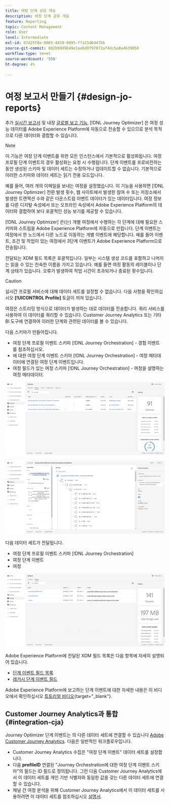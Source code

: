 ```yaml
---
title: 여정 단계 공유 개요
description: 여정 단계 공유 개요
feature: Reporting
topic: Content Management
role: User
level: Intermediate
exl-id: 07d25f8e-0065-4410-9895-ffa15d6447bb
source-git-commit: 882b99d9b49e1ae6d0f97872a74dc5a8a4639050
workflow-type: tm+mt
source-wordcount: '558'
ht-degree: 4%

---
```


# 여정 보고서 만들기 {#design-jo-reports}

추가 [실시간 보고서](live-report.md) 및 내장 [글로벌 보고 기능](global-report.md), [!DNL Journey Optimizer] 은 여정 성능 데이터를 Adobe Experience Platform에 자동으로 전송할 수 있으므로 분석 목적으로 다른 데이터와 결합할 수 있습니다.

>[!NOTE]
>
>이 기능은 여정 단계 이벤트를 위한 모든 인스턴스에서 기본적으로 활성화됩니다. 여정 프로필 단계 이벤트의 경우 활성화는 요청 시 수행됩니다. 단계 이벤트를 프로비전하는 동안 생성된 스키마 및 데이터 세트는 수정하거나 업데이트할 수 없습니다. 기본적으로 이러한 스키마와 데이터 세트는 읽기 전용 모드입니다.

예를 들어, 여러 개의 이메일을 보내는 여정을 설정했습니다. 이 기능을 사용하면 [!DNL Journey Optimizer] 전환 발생 횟수, 웹 사이트에서 발생한 참여 수 또는 저장소에서 발생한 트랜잭션 수와 같은 다운스트림 이벤트 데이터가 있는 데이터입니다. 여정 정보를 다른 디지털 속성에서 또는 오프라인 속성에서 Adobe Experience Platform의 데이터와 결합하여 보다 포괄적인 성능 보기를 제공할 수 있습니다.

[!DNL Journey Optimizer] 은(는) 개별 여정에서 수행하는 각 단계에 대해 필요한 스키마와 스트림을 Adobe Experience Platform에 자동으로 만듭니다. 단계 이벤트는 여정에서 한 노드에서 다른 노드로 이동하는 개별 이벤트에 해당합니다. 예를 들어 이벤트, 조건 및 작업이 있는 여정에서 3단계 이벤트가 Adobe Experience Platform으로 전송됩니다.

전달되는 XDM 필드 목록은 포괄적입니다. 일부는 시스템 생성 코드를 포함하고 나머지는 읽을 수 있는 친숙한 이름을 가지고 있습니다. 예를 들면 여정 활동의 레이블이나 단계 상태가 있습니다. 오류가 발생하여 작업 시간이 초과되거나 종료된 횟수입니다.

>[!CAUTION]
>
>실시간 프로필 서비스에 대해 데이터 세트를 설정할 수 없습니다. 다음 사항을 확인하십시오 **[!UICONTROL Profile]** 토글이 꺼져 있습니다.

여정은 스트리밍 방식으로 데이터가 발생하는 대로 데이터를 전송합니다. 쿼리 서비스를 사용하여 이 데이터를 쿼리할 수 있습니다. Customer Journey Analytics 또는 기타 BI 도구에 연결하여 이러한 단계와 관련된 데이터를 볼 수 있습니다.

다음 스키마가 만들어집니다.

* 여정 단계 프로필 이벤트 스키마 [!DNL Journey Orchestration] - 경험 이벤트 를 참조하십시오.
* 에 대한 여정 단계 이벤트 스키마 [!DNL Journey Orchestration] - 여정 메타데이터에 연결된 여정 단계 이벤트입니다.
* 여정 필드가 있는 여정 스키마 [!DNL Journey Orchestration] - 여정을 설명하는 여정 메타데이터.

![](assets/sharing1.png)

![](assets/sharing2.png)

다음 데이터 세트가 전달됩니다.

* 여정 단계 프로필 이벤트 스키마 [!DNL Journey Orchestration]
* 여정 단계 이벤트
* 여정

![](assets/sharing3.png)

Adobe Experience Platform에 전달된 XDM 필드 목록은 다음 항목에 자세히 설명되어 있습니다.

* [단계 이벤트 필드 목록](../reports/sharing-field-list.md)
* [레거시 단계 이벤트 필드](../reports/sharing-legacy-fields.md)

Adobe Experience Platform에 보고하는 단계 이벤트에 대한 자세한 내용은 이 비디오에서 확인하십시오 [튜토리얼 비디오](https://experienceleague.adobe.com/docs/journey-orchestration-learn/tutorials/reporting-step-events-to-adobe-experience-platform.html){target=&quot;_blank&quot;}.

## Customer Journey Analytics과 통합 {#integration-cja}

Journey Optimizer 단계 이벤트는 의 다른 데이터 세트에 연결할 수 있습니다 [Adobe Customer Journey Analytics](https://experienceleague.adobe.com/docs/analytics-platform/using/cja-overview/cja-overview.html?lang=ko). 다음은 일반적인 워크플로우입니다.

* Customer Journey Analytics 수집은 &quot;여정 단계 이벤트&quot; 데이터 세트를 설정합니다.
* 다음 **profileID** 연결된 &quot;Journey Orchestration에 대한 여정 단계 이벤트 스키마&quot;의 필드는 ID 필드로 정의됩니다. 그런 다음 Customer Journey Analytics에서 이 데이터 세트를 개인 기반 식별자와 동일한 값을 갖는 다른 데이터 세트에 연결할 수 있습니다.
* 채널 간 여정 분석을 위해 Customer Journey Analytics에서 이 데이터 세트를 사용하려면 이 데이터 세트를 참조하십시오 [설명서](https://experienceleague.adobe.com/docs/analytics-platform/using/cja-usecases/cross-channel.html).

